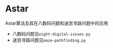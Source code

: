 # Astar
Astar算法及其在八数码问题和迷宫寻路问题中的应用

- 八数码问题见`eight-digital-issues.py`
- 迷宫寻路问题见`maze-pathfinding.py`
